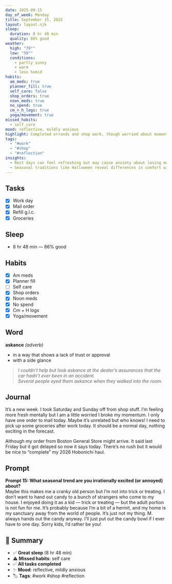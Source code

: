 ```yaml
---
date: 2025-09-15
day_of_week: Monday
title: September 15, 2025
layout: layout.njk
sleep:
  duration: 8 hr 48 min
  quality: 86% good
weather:
  high: "79°"
  low: "50°"
  conditions:
    - partly sunny
    - warm
    - less humid
habits:
  am_meds: true
  planner_fill: true
  self_care: false
  shop_orders: true
  noon_meds: true
  no_spend: true
  cm_+_h_logs: true
  yoga/movement: true
missed_habits:
  - self_care
mood: reflective, mildly anxious
highlight: Completed errands and shop work, though worried about momentum.
tags:
  - "#work"
  - "#shop"
  - "#reflection"
insights:
  - Rest days can feel refreshing but may cause anxiety about losing momentum.
  - Seasonal traditions like Halloween reveal differences in comfort with social expectations.
---
```


## Tasks
- [x] Work day  
- [x] Mail order  
- [x] Refill g.l.c.  
- [x] Groceries  

## Sleep
- 8 hr 48 min — 86% good

## Habits
- [x] Am meds  
- [x] Planner fill  
- [ ] Self care  
- [x] Shop orders  
- [x] Noon meds  
- [x] No spend  
- [x] Cm + H logs  
- [x] Yoga/movement  

## Word
**askance** *(adverb)*  
- in a way that shows a lack of trust or approval  
- with a side glance  

> *I couldn’t help but look askance at the dealer’s assurances that the car hadn’t ever been in an accident.*  
> *Several people eyed them askance when they walked into the room.*

## Journal
It’s a new week. I took Saturday and Sunday off from shop stuff. I’m feeling more fresh mentally but I am a little worried I broke my momentum. I only have one order to mail today. Maybe it’s unrelated but who knows! I need to pick up some groceries after work today. It should be a normal day, nothing exciting in the forecast.  

Although my order from Boston General Store might arrive. It said last Friday but it got delayed so now it says today. There’s no rush but it would be nice to “complete” my 2026 Hobonichi haul.  

## Prompt
**Prompt 15: What seasonal trend are you irrationally excited (or annoyed) about?**  
Maybe this makes me a cranky old person but I’m not into trick or treating. I don’t want to hand out candy to a bunch of strangers who come to my house. I enjoyed doing it as a kid — trick or treating — but the adult portion is not fun for me. It’s probably because I’m a bit of a hermit, and my home is my sanctuary away from the world of people. It’s just not my thing. M. always hands out the candy anyway. I’ll just put out the candy bowl if I ever have to one day. Sorry kids, I’d rather be you!

## 📌 Summary
- ✅ **Great sleep** (8 hr 48 min)  
- ⚠️ **Missed habits**: self care  
- ✅ **All tasks completed**  
- ✨ **Mood**: reflective, mildly anxious  
- 🏷️ **Tags**: #work #shop #reflection